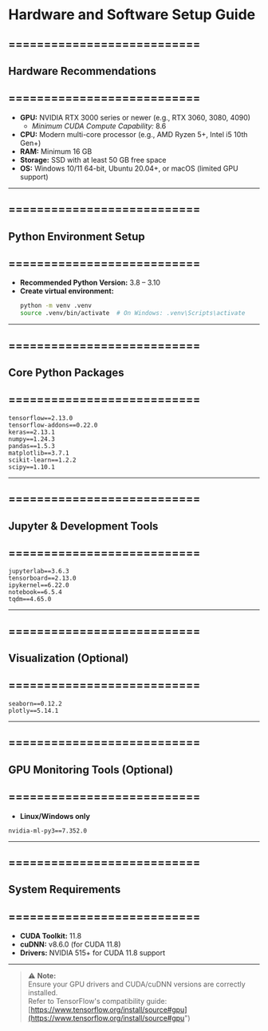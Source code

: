 # Hardware and Software Setup Guide

## ===========================
## Hardware Recommendations
## ===========================
- **GPU:** NVIDIA RTX 3000 series or newer (e.g., RTX 3060, 3080, 4090)  
  - *Minimum CUDA Compute Capability:* 8.6  
- **CPU:** Modern multi-core processor (e.g., AMD Ryzen 5+, Intel i5 10th Gen+)  
- **RAM:** Minimum 16 GB  
- **Storage:** SSD with at least 50 GB free space  
- **OS:** Windows 10/11 64-bit, Ubuntu 20.04+, or macOS (limited GPU support)  

---

## ===========================
## Python Environment Setup
## ===========================
- **Recommended Python Version:** 3.8 – 3.10  
- **Create virtual environment:**  
  ```bash
  python -m venv .venv
  source .venv/bin/activate  # On Windows: .venv\Scripts\activate
  ```

---

## ===========================
## Core Python Packages
## ===========================
```plaintext
tensorflow==2.13.0  
tensorflow-addons==0.22.0  
keras==2.13.1  
numpy==1.24.3  
pandas==1.5.3  
matplotlib==3.7.1  
scikit-learn==1.2.2  
scipy==1.10.1  
```

---

## ===========================
## Jupyter & Development Tools
## ===========================
```plaintext
jupyterlab==3.6.3  
tensorboard==2.13.0  
ipykernel==6.22.0  
notebook==6.5.4  
tqdm==4.65.0  
```

---

## ===========================
## Visualization (Optional)
## ===========================
```plaintext
seaborn==0.12.2  
plotly==5.14.1  
```

---

## ===========================
## GPU Monitoring Tools (Optional)
## ===========================
- **Linux/Windows only**
```plaintext
nvidia-ml-py3==7.352.0
```

---

## ===========================
## System Requirements
## ===========================
- **CUDA Toolkit:** 11.8  
- **cuDNN:** v8.6.0 (for CUDA 11.8)  
- **Drivers:** NVIDIA 515+ for CUDA 11.8 support  

---

> ⚠️ **Note:**  
Ensure your GPU drivers and CUDA/cuDNN versions are correctly installed.  
Refer to TensorFlow's compatibility guide:  
[https://www.tensorflow.org/install/source#gpu](https://www.tensorflow.org/install/source#gpu")
